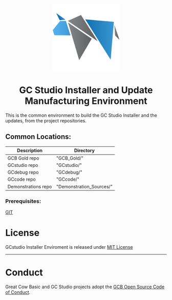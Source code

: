 <div id="GCstudio-logo" align="center">
    <br />
    <img src="https://github.com/GreatCowBASIC/Corporate_Identity/blob/master/SRC/Logo/LogoSVG.svg" alt="GC Studio Logo" width="210"/>
    <h1>GC Studio Installer and Update Manufacturing Environment</h1>
</div>

This is the common environment to build the GC Studio Installer and the updates, from the project repositories.

## Common Locations:

| Description | Directory |
| --- | --- |
| GCB Gold repo | "GCB_Gold/" |
| GCstudio repo| "GCstudio/" |
| GCdebug repo | "GCdebug/" |
| GCcode repo | "GCcode/" |
| Demonstrations repo | "Demonstration_Sources/" |


### Prerequisites:

[GIT](https://github.com/git-for-windows/git/releases/download/v2.35.1.windows.2/Git-2.35.1.2-64-bit.exe)


# License
GCstudio Installer Enviroment is released under [MIT License](https://github.com/GreatCowBASIC/GCstudio_Installer/blob/master/LICENSE)

----
# Conduct

Great Cow Basic and GC Studio projects adopt the [GCB Open Source Code of Conduct](https://github.com/GreatCowBASIC/GCstudio_Installer/blob/master/CODE_OF_CONDUCT.md).

